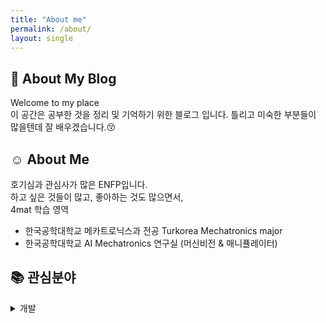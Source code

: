```yaml
---
title: "About me"
permalink: /about/
layout: single
---
```


## 🏡 About My Blog

Welcome to my place  
이 공간은 공부한 것을 정리 및 기억하기 위한 블로그 입니다.
틀리고 미숙한 부분들이 많을텐데 잘 배우겠습니다.😚

## ☺️ About Me

호기심과 관심사가 많은 ENFP입니다.   
하고 싶은 것들이 많고, 좋아하는 것도 많으면서,   
4mat 학습 영역
* 한국공학대학교 메카트로닉스과 전공 Turkorea Mechatronics major
* 한국공학대학교 AI Mechatronics 연구실 (머신비전 & 매니퓰레이터)

## 📚 관심분야
<details>
<summary>개발</summary>
<div markdown="1">

   |분야|세부관심|
   |--|--|
   |어플|ios|
   ||10|
   
</div>
</details>